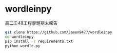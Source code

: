 # wordleinpy
高二壬48工程專題期末報告
```bash
git clone https://github.com/Jason9477/wordleinpy
cd wordleinpy
pip install -r requirements.txt
python wordle.py
```

